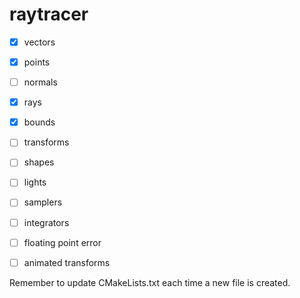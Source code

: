 # raytracer

- [x] vectors
- [x] points
- [ ] normals
- [x] rays
- [x] bounds
- [ ] transforms

- [ ] shapes
- [ ] lights
- [ ] samplers
- [ ] integrators

- [ ] floating point error
- [ ] animated transforms

Remember to update CMakeLists.txt each time a new file is created.

